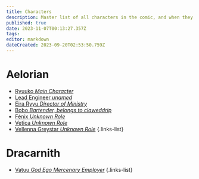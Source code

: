 ```yaml
---
title: Characters
description: Master list of all characters in the comic, and when they appear, as well as their owners, and their information and details.
published: true
date: 2023-11-07T00:13:27.357Z
tags: 
editor: markdown
dateCreated: 2023-09-20T02:53:50.759Z
---
```


# Aelorian
- [Ryuuko *Main Character*](/en/reference/character/aelorian/ryuuko)
- [Lead Engineer *unamed*](/en/reference/character/aelorian/cobra-lead-engineer)
- [Eira Ryyu *Director of Ministry*](/en/reference/character/aelorian/eira-ryyu)
- [Bobo *Bartender, belongs to claweddrip*](/en/reference/character/aelorian/bobo)
- [Fénix *Unknown Role*](/en/reference/character/aelorian/fénix)
- [Vetica *Unknown Role*](/en/reference/character/aelorian/vetica)
- [Vellenna Greystar *Unknown Role*](/en/reference/character/aelorian/vellenna-greystar)
{.links-list}

# Dracarnith
- [Vatuu *God Ego Mercenary Employer*](/en/reference/character/dracarnith/vatuu)
{.links-list}